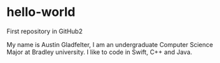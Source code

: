 # hello-world
First repository in GitHub2


My name is Austin Gladfelter, I am an undergraduate Computer Science Major at Bradley university.
I like to code in Swift, C++ and Java.
